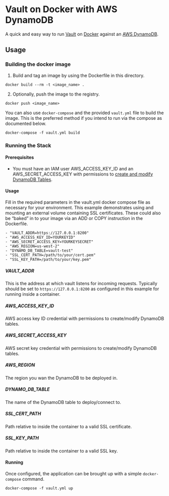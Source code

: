 # Vault on Docker with AWS DynamoDB

A quick and easy way to run [Vault](https://www.vaultproject.io) on [Docker](https://www.docker.com/) against an [AWS DynamoDB](https://aws.amazon.com/dynamodb/).

## Usage

### Building the docker image
1. Build and tag an image by using the Dockerfile in this directory.
```
docker build --rm -t <image_name> .
```
2. Optionally, push the image to the registry.
```
docker push <image_name>
```

You can also use `docker-compose` and the provided `vault.yml` file to build the image. This is the preferred method if you intend to run via the compose as documented below.
```
docker-compose -f vault.yml build
```

### Running the Stack

#### Prerequisites
 * You must have an IAM user AWS_ACCESS_KEY_ID and an AWS_SECRET_ACCESS_KEY with permissions to [create and modify DynamoDB Tables](https://docs.aws.amazon.com/Route53/latest/DeveloperGuide/access-control-managing-permissions.html).

#### Usage
Fill in the required parameters in the vault.yml docker compose file as necessary for your environment. This example demonstrates using and mounting an external volume containing SSL certificates. These could also be “baked” in to your image via an ADD or COPY instruction in the Dockerfile.

```
- "VAULT_ADDR=https://127.0.0.1:8200"
- "AWS_ACCESS_KEY_ID=YOURKEYID"
- "AWS_SECRET_ACCESS_KEY=YOURKEYSECRET"
- "AWS_REGION=us-west-2"
- "DYNAMO_DB_TABLE=vault-test"
- "SSL_CERT_PATH=/path/to/your/cert.pem"
- "SSL_KEY_PATH=/path/to/your/key.pem"
```
##### VAULT_ADDR
This is the address at which vault listens for incoming requests. Typically should be set to `https://127.0.0.1:8200` as configured in this example for running inside a container.

##### AWS_ACCESS_KEY_ID
AWS access key ID credential with permissions to create/modify DynamoDB tables.

##### AWS_SECRET_ACCESS_KEY
AWS secret key credential with permissions to create/modify DynamoDB tables.

##### AWS_REGION
The region you wan the DynamoDB to be deployed in.

##### DYNAMO_DB_TABLE
The name of the DynamoDB table to deploy/connect to.

##### SSL_CERT_PATH
Path relative to inside the container to a valid SSL certificate.

##### SSL_KEY_PATH
Path relative to inside the container to a valid SSL key.

#### Running
Once configured, the application can be brought up with a simple `docker-compose` command.
```
docker-compose -f vault.yml up
```